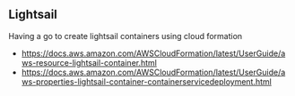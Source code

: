 ## Lightsail

Having a go to create lightsail containers using cloud formation

* https://docs.aws.amazon.com/AWSCloudFormation/latest/UserGuide/aws-resource-lightsail-container.html
* https://docs.aws.amazon.com/AWSCloudFormation/latest/UserGuide/aws-properties-lightsail-container-containerservicedeployment.html

